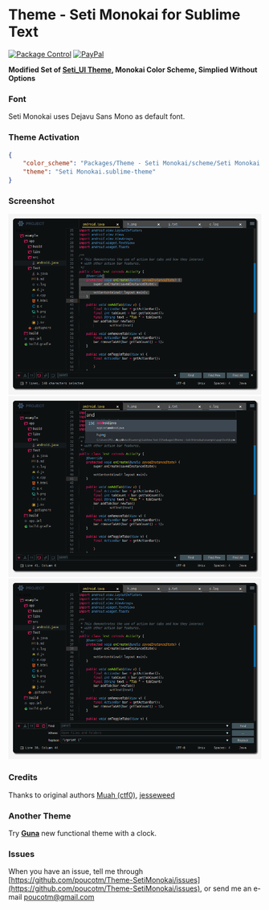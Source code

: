 # Theme - Seti Monokai for Sublime Text

[![Package Control](https://packagecontrol.herokuapp.com/downloads/Theme%20-%20Seti%20Monokai.svg?style=round-square)](https://packagecontrol.io/packages/Theme%20-%20Seti%20Monokai)
[![PayPal](https://img.shields.io/badge/paypal-donate-blue.svg)][PM]

__Modified Set of [Seti_UI Theme](https://packagecontrol.io/packages/Seti_UI), Monokai Color Scheme, Simplied Without Options__

### Font

Seti Monokai uses Dejavu Sans Mono as default font.

### Theme Activation

```json
{
	"color_scheme": "Packages/Theme - Seti Monokai/scheme/Seti Monokai.tmTheme",
	"theme": "Seti Monokai.sublime-theme"
}
```

### Screenshot

![Image of Log Highlight](https://raw.githubusercontent.com/poucotm/Links/master/image/Seti-Monokai/setimono-0.png)
![Image of Log Highlight](https://raw.githubusercontent.com/poucotm/Links/master/image/Seti-Monokai/setimono-1.png)
![Image of Log Highlight](https://raw.githubusercontent.com/poucotm/Links/master/image/Seti-Monokai/setimono-2.png)

### Credits

Thanks to original authors [Muah (ctf0)](https://github.com/ctf0), [jesseweed](https://github.com/jesseweed)

### Another Theme

Try [__Guna__](https://packagecontrol.io/packages/Guna) new functional theme with a clock.

### Issues

When you have an issue, tell me through [https://github.com/poucotm/Theme-SetiMonokai/issues](https://github.com/poucotm/Theme-SetiMonokai/issues), or send me an e-mail poucotm@gmail.com

[PP]:https://www.paypal.com/cgi-bin/webscr?cmd=_s-xclick&hosted_button_id=89YVNDSC7DZHQ "PayPal"
[PM]:https://www.paypal.me/poucotm/2.5 "PayPal"
